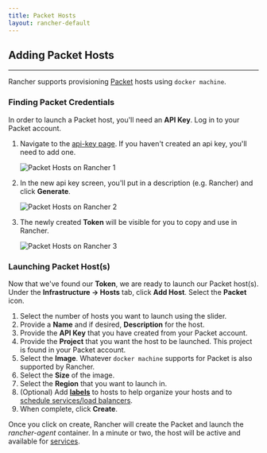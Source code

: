 ```yaml
---
title: Packet Hosts 
layout: rancher-default
---
```


## Adding Packet Hosts
---

Rancher supports provisioning [Packet](https://www.packet.net/) hosts using `docker machine`. 

### Finding Packet Credentials

In order to launch a Packet host, you'll need an **API Key**. Log in to your Packet account.

1. Navigate to the [api-key page](https://app.packet.net/portal#/api-keys). If you haven't created an api key, you'll need to add one.

    ![Packet Hosts on Rancher 1]({{site.baseurl}}/img/rancher/rancher_packet_1.png)

2. In the new api key screen, you'll put in a description (e.g. Rancher) and click **Generate**.

    ![Packet Hosts on Rancher 2]({{site.baseurl}}/img/rancher/rancher_packet_2.png)

3. The newly created **Token** will be visible for you to copy and use in Rancher. 

    ![Packet Hosts on Rancher 3]({{site.baseurl}}/img/rancher/rancher_packet_3.png)

### Launching Packet Host(s)

Now that we've found our **Token**, we are ready to launch our Packet host(s). Under the **Infrastructure -> Hosts** tab, click **Add Host**. Select the **Packet** icon. 

1. Select the number of hosts you want to launch using the slider.
2. Provide a **Name** and if desired, **Description** for the host.
3. Provide the **API Key** that you have created from your Packet account.
4. Provide the **Project** that you want the host to be launched. This project is found in your Packet account. 
5. Select the **Image**. Whatever `docker machine` supports for Packet is also supported by Rancher.
5. Select the **Size** of the image. 
6. Select the **Region** that you want to launch in. 
7. (Optional) Add **[labels]({{site.baseurl}}/rancher/rancher-ui/infrastructure/hosts/#labels)** to hosts to help organize your hosts and to [schedule services/load balancers]({{site.baseurl}}/rancher/rancher-ui/scheduling/).
8. When complete, click **Create**. 

Once you click on create, Rancher will create the Packet and launch the _rancher-agent_ container. In a minute or two, the host will be active and available for [services]({{site.baseurl}}/rancher/rancher-ui/applications/stacks/adding-services/).

